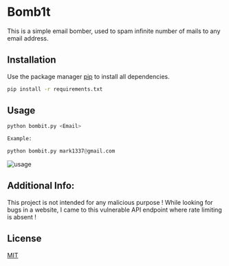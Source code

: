 # Bomb1t
This is a simple email bomber, used to spam infinite number of mails to any email address.   


## Installation

Use the package manager [pip](https://pip.pypa.io/en/stable/) to install all dependencies.

```bash
pip install -r requirements.txt
```

## Usage

```python
python bombit.py <Email>

Example:

python bombit.py mark1337@gmail.com
```

![usage](../media/images/winni.png)

## Additional Info:
This project is not intended for any malicious purpose ! While looking for bugs in a website, I came to this vulnerable API endpoint where rate limiting is absent ! 


## License
[MIT](https://choosealicense.com/licenses/mit/)
